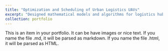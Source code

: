 ```yaml
---
title: "Optimization and Scheduling of Urban Logistics UAVs"
excerpt: "Designed mathematical models and algorithms for logistics hub node selection and multi-aircraft safe interval maintenance in urban low-altitude logitstics systems. Developed a multi-objective mixed-integer programming model balancing UAV safety and logistics network costs, coupled with a memetic optimization algorithm using adaptive operator selection. The model and algorithm were integrated into the General Aviation Supervision System, deployed in pilot regions like Sichuan and Zhejiang, safeguarding 500,000 flights. They also supported operations and product development for leading enterprises, such as Hangzhou Xunyi Technology, delivering significant social and economic benefits <br/><img src='/images/Logistic_UAV.png'>"
collection: portfolio
---
```


This is an item in your portfolio. It can be have images or nice text. If you name the file .md, it will be parsed as markdown. If you name the file .html, it will be parsed as HTML. 
